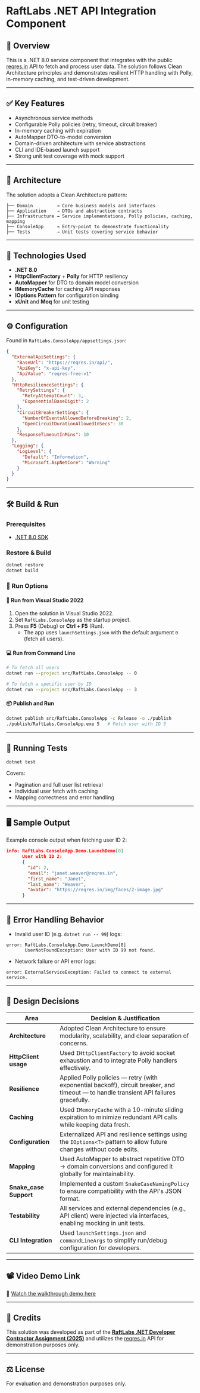 # RaftLabs .NET API Integration Component

## 🚀 Overview

This is a .NET 8.0 service component that integrates with the public [reqres.in](https://reqres.in) API to fetch and process user data. The solution follows Clean Architecture principles and demonstrates resilient HTTP handling with Polly, in-memory caching, and test-driven development.

---

## ✅ Key Features

- Asynchronous service methods
- Configurable Polly policies (retry, timeout, circuit breaker)
- In-memory caching with expiration
- AutoMapper DTO-to-model conversion
- Domain-driven architecture with service abstractions
- CLI and IDE-based launch support
- Strong unit test coverage with mock support

---

## 🧱 Architecture

The solution adopts a Clean Architecture pattern:

```
├── Domain         → Core business models and interfaces
├── Application    → DTOs and abstraction contracts
├── Infrastructure → Service implementations, Polly policies, caching, mapping
├── ConsoleApp     → Entry-point to demonstrate functionality
├── Tests          → Unit tests covering service behavior
```

---

## 🔧 Technologies Used

- **.NET 8.0**
- **HttpClientFactory** + **Polly** for HTTP resiliency
- **AutoMapper** for DTO to domain model conversion
- **IMemoryCache** for caching API responses
- **IOptions Pattern** for configuration binding
- **xUnit** and **Moq** for unit testing

---

## ⚙️ Configuration

Found in `RaftLabs.ConsoleApp/appsettings.json`:

```json
{
  "ExternalApiSettings": {
    "BaseUrl": "https://reqres.in/api/",
    "ApiKey": "x-api-key",
    "ApiValue": "reqres-free-v1"
  },
  "HttpResilienceSettings": {
    "RetrySettings": {
      "RetryAttemptCount": 3,
      "ExponentialBaseDigit": 2
    },
    "CircuitBreakerSettings": {
      "NumberOfEventsAllowedBeforeBreaking": 2,
      "OpenCircuitDurationAllowedInSecs": 30
    },
    "ResponseTimeoutInMins": 10
  },
  "Logging": {
    "LogLevel": {
      "Default": "Information",
      "Microsoft.AspNetCore": "Warning"
    }
  }
}
```

---

## 🛠️ Build & Run

### Prerequisites
- [.NET 8.0 SDK](https://dotnet.microsoft.com/en-us/download)

### Restore & Build

```bash
dotnet restore
dotnet build
```

### 🚀 Run Options

#### 🧪 Run from Visual Studio 2022
1. Open the solution in Visual Studio 2022.
2. Set `RaftLabs.ConsoleApp` as the startup project.
3. Press **F5** (Debug) or **Ctrl + F5** (Run).
   - The app uses `launchSettings.json` with the default argument `0` (fetch all users).

#### 💻 Run from Command Line
```bash
# To fetch all users
dotnet run --project src/RaftLabs.ConsoleApp -- 0

# To fetch a specific user by ID
dotnet run --project src/RaftLabs.ConsoleApp -- 3
```

#### 📦 Publish and Run
```bash
dotnet publish src/RaftLabs.ConsoleApp -c Release -o ./publish
./publish/RaftLabs.ConsoleApp.exe 5   # Fetch user with ID 5
```

---

## 🧪 Running Tests

```bash
dotnet test
```

Covers:
- Pagination and full user list retrieval
- Individual user fetch with caching
- Mapping correctness and error handling

---

## 🖥️ Sample Output

Example console output when fetching user ID 2:

```json
info: RaftLabs.ConsoleApp.Demo.LaunchDemo[0]
      User with ID 2:
      {
        "id": 2,
        "email": "janet.weaver@reqres.in",
        "first_name": "Janet",
        "last_name": "Weaver",
        "avatar": "https://reqres.in/img/faces/2-image.jpg"
      }
```

---

## 🛑 Error Handling Behavior

- Invalid user ID (e.g. `dotnet run -- 99`) logs:
```
error: RaftLabs.ConsoleApp.Demo.LaunchDemo[0]
       UserNotFoundException: User with ID 99 not found.
```
- Network failure or API error logs:
```
error: ExternalServiceException: Failed to connect to external service.
```

---

## 🎯 Design Decisions

| Area                 | Decision & Justification                                                                 |
|----------------------|-------------------------------------------------------------------------------------------|
| **Architecture**     | Adopted Clean Architecture to ensure modularity, scalability, and clear separation of concerns. |
| **HttpClient usage** | Used `IHttpClientFactory` to avoid socket exhaustion and to integrate Polly handlers effectively. |
| **Resilience**       | Applied Polly policies — retry (with exponential backoff), circuit breaker, and timeout — to handle transient API failures gracefully. |
| **Caching**          | Used `IMemoryCache` with a 10-minute sliding expiration to minimize redundant API calls while keeping data fresh. |
| **Configuration**    | Externalized API and resilience settings using the `IOptions<T>` pattern to allow future changes without code edits. |
| **Mapping**          | Used AutoMapper to abstract repetitive DTO → domain conversions and configured it globally for maintainability. |
| **Snake_case Support** | Implemented a custom `SnakeCaseNamingPolicy` to ensure compatibility with the API's JSON format. |
| **Testability**      | All services and external dependencies (e.g., API client) were injected via interfaces, enabling mocking in unit tests. |
| **CLI Integration**  | Used `launchSettings.json` and `commandLineArgs` to simplify run/debug configuration for developers. |

---

## 📽️ Video Demo Link

🎥 [Watch the walkthrough demo here](https://1drv.ms/v/c/db96032a15e8bebe/EeE3VF09j-ZOsUA8AezpQvkBpgvHEwEH-GpMEQgQB-HZow?e=hGV0uj)

---

## 📄 Credits

This solution was developed as part of the **[RaftLabs .NET Developer Contractor Assignment (2025)](https://drive.google.com/file/d/1sBW0fx5QJhu7ZGnX7DtIZulpWBz3BP7S/view?usp=sharing)** and utilizes the [reqres.in](https://reqres.in) API for demonstration purposes only.

---

## ⚖️ License

For evaluation and demonstration purposes only.
